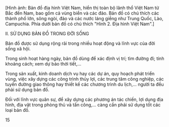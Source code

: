 [Hình ảnh: Bản đồ địa hình Việt Nam, hiển thị toàn bộ lãnh thổ Việt Nam từ Bắc đến Nam, bao gồm cả vùng biển và các đảo. Bản đồ có chú thích các thành phố lớn, sông ngòi, đảo và các nước láng giềng như Trung Quốc, Lào, Campuchia. Phía dưới bản đồ có chú thích "Hình 2. Địa hình Việt Nam".]

II. SỬ DỤNG BẢN ĐỒ TRONG ĐỜI SỐNG

Bản đồ được sử dụng rộng rãi trong nhiều hoạt động và lĩnh vực của đời sống xã hội.

Trong sinh hoạt hàng ngày, bản đồ dùng để xác định vị trí; tìm đường đi; tính khoảng cách; xem dự báo thời tiết,...

Trong sản xuất, kinh doanh dịch vụ hay các dự án, quy hoạch phát triển vùng, việc xây dựng các công trình thủy lợi, các trung tâm công nghiệp, các tuyến đường giao thông hay thiết kế các chương trình du lịch,... người ta đều phải sử dụng bản đồ.

Đối với lĩnh vực quân sự, để xây dựng các phương án tác chiến, lợi dụng địa hình, địa vật trong phòng thủ và tấn công,... càng cần phải sử dụng tốt các loại bản đồ.

15